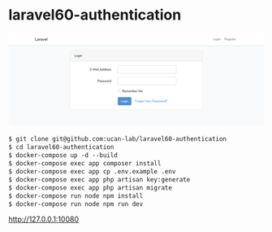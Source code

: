 # laravel60-authentication

![screenshot.png](screenshot.png)

```
$ git clone git@github.com:ucan-lab/laravel60-authentication
$ cd laravel60-authentication
$ docker-compose up -d --build
$ docker-compose exec app composer install
$ docker-compose exec app cp .env.example .env
$ docker-compose exec app php artisan key:generate
$ docker-compose exec app php artisan migrate
$ docker-compose run node npm install
$ docker-compose run node npm run dev
```

http://127.0.0.1:10080
